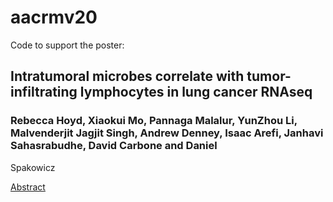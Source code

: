 # aacrmv20
Code to support the poster:

## Intratumoral microbes correlate with tumor-infiltrating lymphocytes in lung cancer RNAseq

### Rebecca Hoyd, Xiaokui Mo, Pannaga Malalur, YunZhou Li, Malvenderjit Jagjit Singh, Andrew Denney, Isaac Arefi, Janhavi Sahasrabudhe, David Carbone and Daniel
Spakowicz

[Abstract](https://cancerres.aacrjournals.org/content/80/8_Supplement/B30.short)
